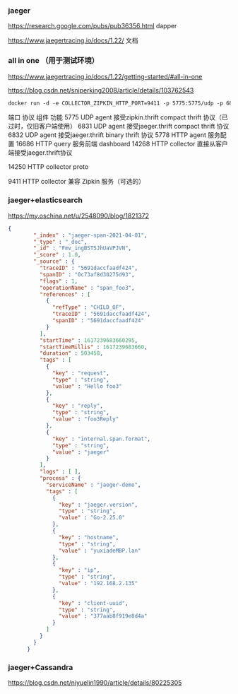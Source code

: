 ### jaeger

https://research.google.com/pubs/pub36356.html dapper

https://www.jaegertracing.io/docs/1.22/ 文档



### all in one （用于测试环境）

https://www.jaegertracing.io/docs/1.22/getting-started/#all-in-one

https://blog.csdn.net/sniperking2008/article/details/103762543

```dockerfile
docker run -d -e COLLECTOR_ZIPKIN_HTTP_PORT=9411 -p 5775:5775/udp -p 6831:6831/udp -p 6832:6832/udp -p 5778:5778  -p 16686:16686 -p 14268:14268  -p 14269:14269   -p 9411:9411 jaegertracing/all-in-one:latest

```

端口				协议				组件					功能
5775			  UDP				agent				  接受zipkin.thrift compact thrift 协议（已过时，仅旧客户端使用）
6831			  UDP	   		 agent				  接受jaeger.thrift compact thrift 协议
6832			  UDP				agent				  接受jaeger.thrift binary thrift 协议
5778			  HTTP			   agent				  服务配置
16686			HTTP			   query				 服务前端  dashboard
14268			HTTP			   collector			直接从客户端接受jaeger.thrift协议

14250            HTTP                collector		  proto 

9411			  HTTP				collector			兼容 Zipkin 服务（可选的）





### jaeger+elasticsearch

https://my.oschina.net/u/2548090/blog/1821372 





```json
{
        "_index" : "jaeger-span-2021-04-01",
        "_type" : "_doc",
        "_id" : "Fmv_ingB5T5JhUaVPJVN",
        "_score" : 1.0,
        "_source" : {
          "traceID" : "5691daccfaadf424",
          "spanID" : "0c73af8d30275d93",
          "flags" : 1,
          "operationName" : "span_foo3",
          "references" : [
            {
              "refType" : "CHILD_OF",
              "traceID" : "5691daccfaadf424",
              "spanID" : "5691daccfaadf424"
            }
          ],
          "startTime" : 1617239683660295,
          "startTimeMillis" : 1617239683660,
          "duration" : 503458,
          "tags" : [
            {
              "key" : "request",
              "type" : "string",
              "value" : "Hello foo3"
            },
            {
              "key" : "reply",
              "type" : "string",
              "value" : "foo3Reply"
            },
            {
              "key" : "internal.span.format",
              "type" : "string",
              "value" : "jaeger"
            }
          ],
          "logs" : [ ],
          "process" : {
            "serviceName" : "jaeger-demo",
            "tags" : [
              {
                "key" : "jaeger.version",
                "type" : "string",
                "value" : "Go-2.25.0"
              },
              {
                "key" : "hostname",
                "type" : "string",
                "value" : "yuxiadeMBP.lan"
              },
              {
                "key" : "ip",
                "type" : "string",
                "value" : "192.168.2.135"
              },
              {
                "key" : "client-uuid",
                "type" : "string",
                "value" : "377aab8f919e8d4a"
              }
            ]
          }
        }
      }
```



### jaeger+Cassandra

https://blog.csdn.net/niyuelin1990/article/details/80225305



